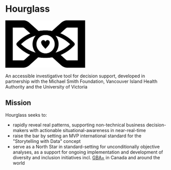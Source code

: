 # Hourglass

<img src="hourglass.png" width="250">

An accessible investigative tool for decision support, developed in partnership with the Michael Smith Foundation, Vancouver Island Health Authority and the University of Victoria 

## Mission
Hourglass seeks to:
* rapidly reveal real patterns, supporting non-technical business decision-makers with actionable situational-awareness in near-real-time
* raise the bar by setting an MVP international standard for the "Storytelling with Data" concept  
* serve as a North Star in standard-setting for unconditionally objective analyses, as a support for ongoing implementation and development of diversity and inclusion initiatives incl. [GBA+](https://www2.gov.bc.ca/assets/gov/british-columbians-our-governments/services-policies-for-government/gender-equity/factsheet-gba.pdf) in Canada and around the world
